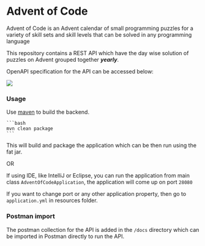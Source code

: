 # Advent of Code

Advent of Code is an Advent calendar of small programming puzzles for a variety of skill sets and skill levels that can be solved in any programming language

This repository contains a REST API which have the day wise solution of puzzles on Advent grouped together ***yearly***.

OpenAPI specification for the API can be accessed below: 

<a href="https://app.swaggerhub.com/apis/PERSDEV/advent-of-code-api/1.0.0" target="_blank" rel="noopener noreferrer">
<img src="https://img.shields.io/badge/Swagger-85EA2D?style=for-the-badge&logo=Swagger&logoColor=white" />
</a>

### Usage

Use [maven](https://maven.apache.org/download.cgi) to build the backend.

    ```bash
    mvn clean package
    ```

This will build and package the application which can be then run using the fat jar.

OR

If using IDE, like IntelliJ or Eclipse, you can run the application from main class `AdventOfCodeApplication`, the application will come up on port `28080`

If you want to change port or any other application property, then go to `application.yml` in resources folder.

### Postman import

The postman collection for the API is added in the `/docs` directory which can be imported in Postman directly to run the API.